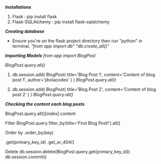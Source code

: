***Installations***
1. Flask : pip install flask
2. Flask-SQLAlchemy : pip install flask-sqlalchemy

***Creating database***
- Ensure you're on the flask project directory then run "python" in terminal.
  *"from app import db"*
  *"db.create_all()"*

***Importing Models***
  *from app import BlogPost*
  <!-- Split all BlogPost content to me in a list -->
  *BlogPost.query.all()*

  <!-- Adding 2 posts to the database -->
  1.  db.session.add(
        BlogPost(
          title='Blog Post 1', 
          content='Content of blog post 1', 
          author='jibolacodes'
        )
      )
      *BlogPost.query.all()*

  2.  db.session.add(
        BlogPost(
          title='Blog Post 2', 
          content='Content of blog post 2'
        )
      )
      *BlogPost.query.all()*

***Checking the content each blog posts***
  <!-- index is either 0 or 1 as the list is zero-indexed. -->
  BlogPost.query.all()[index].content


Filter
BlogPost.query.filter_by(title='First Blog Post!').all()

Order by
.order_by(key)

.get(primary_key_id)
.get_or_404()

Delete
db.session.delete(BlogPost.query.get(primary_key_id))
db.session.commit()